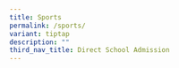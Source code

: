 ```yaml
---
title: Sports
permalink: /sports/
variant: tiptap
description: ""
third_nav_title: Direct School Admission
---
```

<p></p>